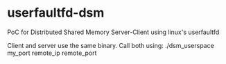 # userfaultfd-dsm
PoC for Distributed Shared Memory Server-Client using linux's userfaultfd

Client and server use the same binary. 
Call both using: ./dsm_userspace my_port remote_ip remote_port
